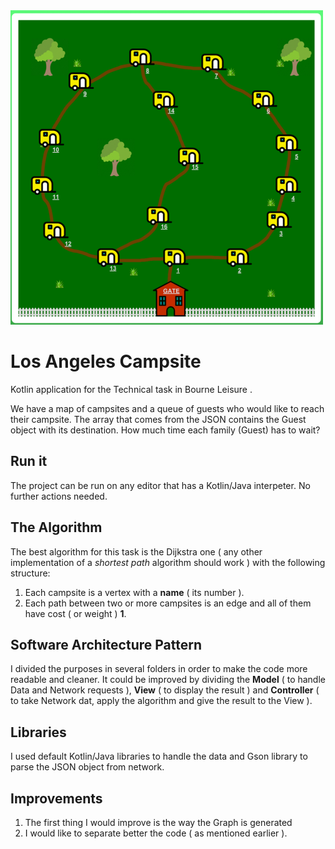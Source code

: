 
<img src="https://raw.githubusercontent.com/davidmarinangeli/LosAngelesCampsite-Dijkstra/master/map.png" width="500"/>

# Los Angeles Campsite 
Kotlin application for the Technical task in Bourne Leisure .

We have a map of campsites and a queue of guests who would like to reach their campsite. The array that comes from the JSON contains the Guest object with its destination. How much time each family (Guest) has to wait?

## Run it
The project can be run on any editor that has a Kotlin/Java interpeter. No further actions needed. 

## The Algorithm
The best algorithm for this task is the Dijkstra one ( any other implementation of a *shortest path* algorithm should work ) with the following structure:

 1. Each campsite is a vertex with a **name** ( its number ).
 2. Each path between two or more campsites is an edge and all of them have cost ( or weight ) **1**.

## Software Architecture Pattern  
I divided the purposes in several folders in order to make the code more readable and cleaner. It could be improved by dividing the **Model** ( to handle Data and Network requests ), **View** ( to display the result ) and **Controller** ( to take Network dat, apply the algorithm and give the result to the View ). 
  
## Libraries  
I used default Kotlin/Java libraries to handle the data and Gson library to parse the JSON object from network.
   
## Improvements   

 1. The first thing I would improve is the way the Graph is generated
 2. I would like to separate better the code ( as mentioned earlier ).
